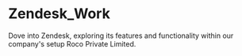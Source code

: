 # Zendesk_Work
Dove into Zendesk, exploring its features and functionality within our company's setup Roco Private Limited.
